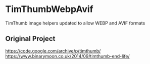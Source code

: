 # TimThumbWebpAvif
TimThumb image helpers updated to allow WEBP and AVIF formats

## Original Project
https://code.google.com/archive/p/timthumb/
https://www.binarymoon.co.uk/2014/09/timthumb-end-life/
